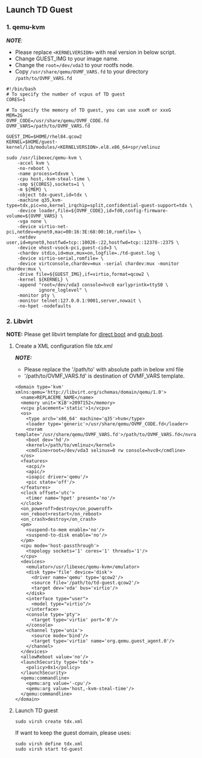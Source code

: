 ## Launch TD Guest

### 1. qemu-kvm

_**NOTE**:_

- Please replace `<KERNELVERSION>` with real version in below script.
- Change GUEST_IMG to your image name.
- Change the `root=/dev/vda3` to your rootfs node.
- Copy `/usr/share/qemu/OVMF_VARS.fd` to your directory `/path/to/OVMF_VARS.fd`

```
#!/bin/bash
# To specify the number of vcpus of TD guest
CORES=1

# To specify the memory of TD guest, you can use xxxM or xxxG
MEM=2G
OVMF_CODE=/usr/share/qemu/OVMF_CODE.fd
OVMF_VARS=/path/to/OVMF_VARS.fd

GUEST_IMG=$HOME/rhel84.qcow2
KERNEL=$HOME/guest-kernel/lib/modules/<KERNELVERSION>.el8.x86_64+spr/vmlinuz

sudo /usr/libexec/qemu-kvm \
    -accel kvm \
    -no-reboot \
    -name process=tdxvm \
    -cpu host,-kvm-steal-time \
    -smp ${CORES},sockets=1 \
    -m ${MEM} \
    -object tdx-guest,id=tdx \
    -machine q35,kvm-type=tdx,pic=no,kernel_irqchip=split,confidential-guest-support=tdx \
    -device loader,file=${OVMF_CODE},id=fd0,config-firmware-volume=${OVMF_VARS} \
    -vga none \
    -device virtio-net-pci,netdev=mynet0,mac=00:16:3E:68:00:10,romfile= \
    -netdev user,id=mynet0,hostfwd=tcp::10026-:22,hostfwd=tcp::12378-:2375 \
    -device vhost-vsock-pci,guest-cid=3 \
    -chardev stdio,id=mux,mux=on,logfile=./td-guest.log \
    -device virtio-serial,romfile= \
    -device virtconsole,chardev=mux -serial chardev:mux -monitor chardev:mux \
    -drive file=${GUEST_IMG},if=virtio,format=qcow2 \
    -kernel ${KERNEL} \
    -append "root=/dev/vda3 console=hvc0 earlyprintk=ttyS0 \
            ignore_loglevel" \
    -monitor pty \
    -monitor telnet:127.0.0.1:9001,server,nowait \
    -no-hpet -nodefaults
```

### 2. Libvirt

**NOTE:** Please get libvirt template for [direct boot](https://github.com/intel/tdx-tools/blob/main/doc/tdx_libvirt_direct.xml.template)
and [grub boot](https://github.com/intel/tdx-tools/blob/main/doc/tdx_libvirt_grub.xml.template).

1. Create a XML configuration file *tdx.xml*

    _**NOTE:**_
    - Please replace the '/path/to' with absolute path in below xml file
    - '/path/to/OVMF_VARS.fd' is destination of OVMF_VARS template.

    ```
    <domain type='kvm' xmlns:qemu='http://libvirt.org/schemas/domain/qemu/1.0'>
      <name>REPLACEME_NAME</name>
      <memory unit='KiB'>2097152</memory>
      <vcpu placement='static'>1</vcpu>
      <os>
        <type arch='x86_64' machine='q35'>hvm</type>
        <loader type='generic'>/usr/share/qemu/OVMF_CODE.fd</loader>
        <nvram template='/usr/share/qemu/OVMF_VARS.fd'>/path/to/OVMF_VARS.fd</nvram>
        <boot dev='hd'/>
        <kernel>/path/to/vmlinuz</kernel>
        <cmdline>root=/dev/vda3 selinux=0 rw console=hvc0</cmdline>
      </os>
      <features>
        <acpi/>
        <apic/>
        <ioapic driver='qemu'/>
        <pic state='off'/>
      </features>
      <clock offset='utc'>
        <timer name='hpet' present='no'/>
      </clock>
      <on_poweroff>destroy</on_poweroff>
      <on_reboot>restart</on_reboot>
      <on_crash>destroy</on_crash>
      <pm>
        <suspend-to-mem enable='no'/>
        <suspend-to-disk enable='no'/>
      </pm>
      <cpu mode='host-passthrough'>
        <topology sockets='1' cores='1' threads='1'/>
      </cpu>
      <devices>
        <emulator>/usr/libexec/qemu-kvm</emulator>
        <disk type='file' device='disk'>
          <driver name='qemu' type='qcow2'/>
          <source file='/path/to/td-guest.qcow2'/>
          <target dev='vda' bus='virtio'/>
        </disk>
        <interface type="user">
          <model type="virtio"/>
        </interface>
        <console type='pty'>
          <target type='virtio' port='0'/>
        </console>
        <channel type='unix'>
          <source mode='bind'/>
          <target type='virtio' name='org.qemu.guest_agent.0'/>
        </channel>
      </devices>
      <allowReboot value='no'/>
      <launchSecurity type='tdx'>
        <policy>0x1</policy>
      </launchSecurity>
      <qemu:commandline>
        <qemu:arg value='-cpu'/>
        <qemu:arg value='host,-kvm-steal-time'/>
      </qemu:commandline>
    </domain>
    ```

2. Launch TD guest

    ```
    sudo virsh create tdx.xml
    ```

    If want to keep the guest domain, please uses:

    ```
    sudo virsh define tdx.xml
    sudo virsh start td-guest
    ```

